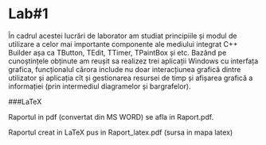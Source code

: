 Lab#1
=
În cadrul acestei lucrări de laborator am studiat principiile și modul de utilizare a celor mai importante componente ale mediului integrat C++ Builder așa ca TButton, TEdit, TTimer, TPaintBox și etc. 
Bazând pe cunoștințele obținute am reușit sa realizez trei aplicații Windows cu interfața grafica, 
funcționalul cărora include nu doar interacțiunea grafică dintre utilizator și aplicația cît și gestionarea 
resursei de timp și afișarea grafică a informației (prin intermediul diagramelor și bargrafelor).

###LaTeX

Raportul in pdf (convertat din MS WORD) se afla in Raport.pdf.

Raportul creat in LaTeX pus in Raport_latex.pdf (sursa in mapa latex)
